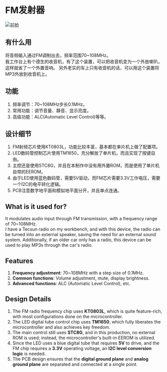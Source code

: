 # FM发射器

![前脸](<Doc/Pictures/main.jpg>) 

## 有什么用
将音频输入通过FM调制出去，频率范围70~108MHz。  
我工作台上有个德生的收音机，有了这个装置，可以把收音机变为一个外放喇叭，这样就省了一个外置音响。
另外老实的车上只有收音机的话，可以用这个装置将MP3外放到收音机上。

## 功能
1. 频率调节：70~108MHz步长0.1MHz。
2. 常用功能：调节音量、静音、显示亮度。
3. 高级功能：ALC(Automatic Level Control)等等。

## 设计细节
1. FM射频芯片使用KT0803L，功能比较丰富，基本都在单片机上做了配置项。
2. LED数码管控制芯片使用TM1650，充分解放了单片机，而且实现了按键自由。
3. 主控还是使用STC8G，并且在本制作中没有用外置ROM，而是使用了单片机自带的EEROM。
4. 由于LED使用蓝色数码管，需要5V驱动，而FM芯片需要3.3V工作电压，需要一个I2C的电平转化逻辑。
5. PCB注意数字地平面和模拟地平面分开，并且单点连通。

## What is it used for?
It modulates audio input through FM transmission, with a frequency range of 70~108MHz.  
I have a Tecsun radio on my workbench, and with this device, the radio can be turned into an external speaker, saving the need for an external sound system.
Additionally, if an older car only has a radio, this device can be used to play MP3s through the car's radio.

## Features
1. **Frequency adjustment**: 70~108MHz with a step size of 0.1MHz.
2. **Common functions**: Volume adjustment, mute, display brightness.
3. **Advanced functions**: ALC (Automatic Level Control), etc.

## Design Details
1. The FM radio frequency chip uses **KT0803L**, which is quite feature-rich, with most configurations done on the microcontroller.
2. The LED digital tube control chip uses **TM1650**, which fully liberates the microcontroller and also achieves key freedom.
3. The main control still uses **STC8G**, and in this production, no external ROM is used; instead, the microcontroller's built-in EEROM is utilized.
4. Since the LED uses a blue digital tube that requires **5V** to drive, and the FM chip requires a **3.3V** operating voltage, an **I2C level conversion logic** is needed.
5. The PCB design ensures that the **digital ground plane** and **analog ground plane** are separated and connected at a single point.